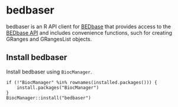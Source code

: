 # bedbaser

bedbaser is an R API client for [BEDbase](https://bedbase.org) that provides
access to the [BEDbase API](https://api.bedbase.org) and includes convenience
functions, such for creating GRanges and GRangesList objects.

## Install bedbaser

Install bedbaser using `BiocManager`.

```
if (!"BiocManager" %in% rownames(installed.packages())) {
    install.packages("BiocManager")
}
BiocManager::install("bedbaser")
```
